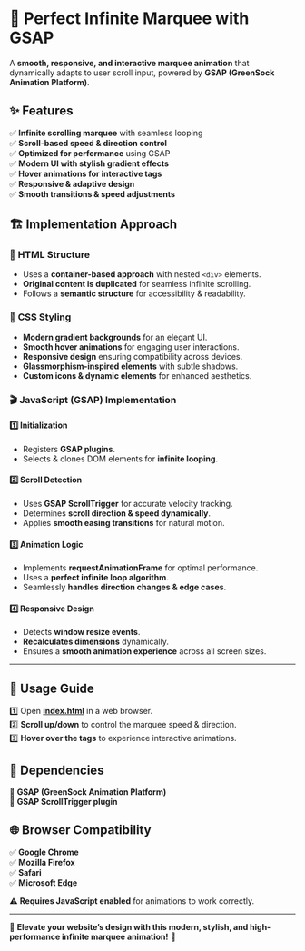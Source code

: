 # 🚀 Perfect Infinite Marquee with GSAP

A **smooth, responsive, and interactive marquee animation** that dynamically adapts to user scroll input, powered by **GSAP (GreenSock Animation Platform)**.

## ✨ Features

✅ **Infinite scrolling marquee** with seamless looping  
✅ **Scroll-based speed & direction control**  
✅ **Optimized for performance** using GSAP  
✅ **Modern UI with stylish gradient effects**  
✅ **Hover animations for interactive tags**  
✅ **Responsive & adaptive design**  
✅ **Smooth transitions & speed adjustments** 

## 🏗️ Implementation Approach

### 📌 **HTML Structure**
- Uses a **container-based approach** with nested `<div>` elements.
- **Original content is duplicated** for seamless infinite scrolling.
- Follows a **semantic structure** for accessibility & readability.

### 🎨 **CSS Styling**
- **Modern gradient backgrounds** for an elegant UI.
- **Smooth hover animations** for engaging user interactions.
- **Responsive design** ensuring compatibility across devices.
- **Glassmorphism-inspired elements** with subtle shadows.
- **Custom icons & dynamic elements** for enhanced aesthetics.

### 🎬 **JavaScript (GSAP) Implementation**

#### **1️⃣ Initialization**
   - Registers **GSAP plugins**.
   - Selects & clones DOM elements for **infinite looping**.

#### **2️⃣ Scroll Detection**
   - Uses **GSAP ScrollTrigger** for accurate velocity tracking.
   - Determines **scroll direction & speed dynamically**.
   - Applies **smooth easing transitions** for natural motion.

#### **3️⃣ Animation Logic**
   - Implements **requestAnimationFrame** for optimal performance.
   - Uses a **perfect infinite loop algorithm**.
   - Seamlessly **handles direction changes & edge cases**.

#### **4️⃣ Responsive Design**
   - Detects **window resize events**.
   - **Recalculates dimensions** dynamically.
   - Ensures a **smooth animation experience** across all screen sizes.

---

## 📖 Usage Guide

1️⃣ Open **[index.html](cci:7://file:///d:/MarqueeTask/index.html:0:0-0:0)** in a web browser.  
2️⃣ **Scroll up/down** to control the marquee speed & direction.  
3️⃣ **Hover over the tags** to experience interactive animations.

## 🔌 Dependencies

🔹 **GSAP (GreenSock Animation Platform)**  
🔹 **GSAP ScrollTrigger plugin**  

## 🌐 Browser Compatibility

✅ **Google Chrome**  
✅ **Mozilla Firefox**  
✅ **Safari**  
✅ **Microsoft Edge**  

⚠️ **Requires JavaScript enabled** for animations to work correctly.

---

🚀 **Elevate your website’s design with this modern, stylish, and high-performance infinite marquee animation!** 🎉

